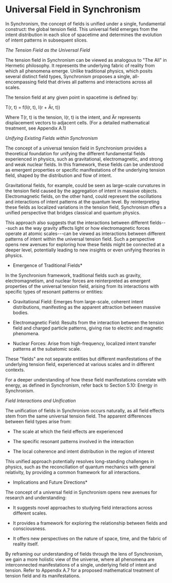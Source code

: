 # Universal Field in Synchronism

In Synchronism, the concept of fields is unified under a single,
fundamental construct: the global tension field. This universal field
emerges from the intent distribution in each slice of spacetime and
determines the evolution of intent patterns in subsequent slices.

*The Tension Field as the Universal Field*

The tension field in Synchronism can be viewed as analogous to \"The
All\" in Hermetic philosophy. It represents the underlying fabric of
reality from which all phenomena emerge. Unlike traditional physics,
which posits several distinct field types, Synchronism proposes a
single, all-encompassing field that drives all patterns and interactions
across all scales.

The tension field at any given point in spacetime is defined by:

T(r, t) = f(I(r, t), I(r + Är, t))

Where T(r, t) is the tension, I(r, t) is the intent, and Är represents
displacement vectors to adjacent cells. (For a detailed mathematical
treatment, see Appendix A.1)

*Unifying Existing Fields within Synchronism*

The concept of a universal tension field in Synchronism provides a
theoretical foundation for unifying the different fundamental fields
experienced in physics, such as gravitational, electromagnetic, and
strong and weak nuclear fields. In this framework, these fields can be
understood as emergent properties or specific manifestations of the
underlying tension field, shaped by the distribution and flow of intent.

Gravitational fields, for example, could be seen as large-scale
curvatures in the tension field caused by the aggregation of intent in
massive objects. Electromagnetic fields, on the other hand, could
represent the oscillations and interactions of intent patterns at the
quantum level. By reinterpreting these fields as localized variations in
the tension field, Synchronism offers a unified perspective that bridges
classical and quantum physics.

This approach also suggests that the interactions between different
fields---such as the way gravity affects light or how electromagnetic
forces operate at atomic scales---can be viewed as interactions between
different patterns of intent within the universal tension field. Such a
perspective opens new avenues for exploring how these fields might be
connected at a deeper level, potentially leading to new insights or even
unifying theories in physics.

* Emergence of Traditional Fields*

In the Synchronism framework, traditional fields such as gravity,
electromagnetism, and nuclear forces are reinterpreted as emergent
properties of the universal tension field, arising from its interactions
with specific types of resonant patterns or entities:

-   Gravitational Field: Emerges from large-scale, coherent intent
    distributions, manifesting as the apparent attraction between
    massive bodies.

-   Electromagnetic Field: Results from the interaction between the
    tension field and charged particle patterns, giving rise to electric
    and magnetic phenomena.

-   Nuclear Forces: Arise from high-frequency, localized intent transfer
    patterns at the subatomic scale.

These \"fields\" are not separate entities but different manifestations
of the underlying tension field, experienced at various scales and in
different contexts.

For a deeper understanding of how these field manifestations correlate
with energy, as defined in Synchronism, refer back to Section 5.10:
Energy in Synchronism.

*Field Interactions and Unification*

The unification of fields in Synchronism occurs naturally, as all field
effects stem from the same universal tension field. The apparent
differences between field types arise from:

-   The scale at which the field effects are experienced

-   The specific resonant patterns involved in the interaction

-   The local coherence and intent distribution in the region of
    interest

This unified approach potentially resolves long-standing challenges in
physics, such as the reconciliation of quantum mechanics with general
relativity, by providing a common framework for all interactions.

* Implications and Future Directions*

The concept of a universal field in Synchronism opens new avenues for
research and understanding:

-   It suggests novel approaches to studying field interactions across
    different scales.

-   It provides a framework for exploring the relationship between
    fields and consciousness.

-   It offers new perspectives on the nature of space, time, and the
    fabric of reality itself.

By reframing our understanding of fields through the lens of
Synchronism, we gain a more holistic view of the universe, where all
phenomena are interconnected manifestations of a single, underlying
field of intent and tension. Refer to Appendix A.7 for a proposed
mathematical treatment of tension field and its manifestations.